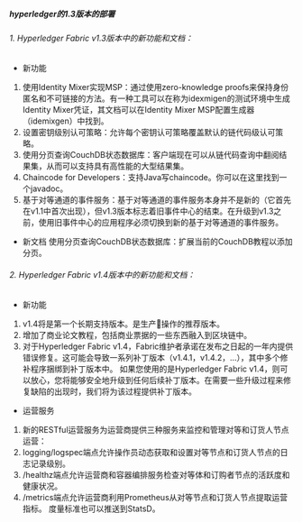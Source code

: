 ##### hyperledger的1.3版本的部署

###### 1. Hyperledger Fabric v1.3版本中的新功能和文档：
 - 新功能

 1. 使用Identity Mixer实现MSP：通过使用zero-knowledge proofs来保持身份匿名和不可链接的方法。有一种工具可以在称为idexmigen的测试环境中生成Identity Mixer凭证，其文档可以在Identity Mixer MSP配置生成器（idemixgen）中找到。
 2. 设置密钥级别认可策略：允许每个密钥认可策略覆盖默认的链代码级认可策略。
 3. 使用分页查询CouchDB状态数据库：客户端现在可以从链代码查询中翻阅结果集，从而可以支持具有高性能的大型结果集。
 4. Chaincode for Developers：支持Java写chaincode。你可以在这里找到一个javadoc。
 5. 基于对等通道的事件服务：基于对等通道的事件服务本身并不是新的（它首先在v1.1中首次出现），但v1.3版本标志着旧事件中心的结束。在升级到v1.3之前，使用旧事件中心的应用程序必须切换到新的基于对等通道的事件服务。

 - 新文档
 使用分页查询CouchDB状态数据库：扩展当前的CouchDB教程以添加分页。

###### 2. Hyperledger Fabric v1.4版本中的新功能和文档：
- 新功能
1. v1.4将是第一个长期支持版本。是生产操作的推荐版本。
2. 增加了商业论文教程，包括商业票据的一些东西融入到区块链中。
3. 对于Hyperledger Fabric v1.4，Fabric维护者承诺在发布之日起的一年内提供错误修复。这可能会导致一系列补丁版本（v1.4.1，v1.4.2，...），其中多个修补程序捆绑到补丁版本中。
   如果您使用的是Hyperledger Fabric v1.4，则可以放心，您将能够安全地升级到任何后续补丁版本。在需要一些升级过程来修复缺陷的出现时，我们将为该过程提供补丁版本。

- 运营服务
1. 新的RESTful运营服务为运营商提供三种服务来监控和管理对等和订货人节点运营：
2. logging/logspec端点允许操作员动态获取和设置对等节点和订货人节点的日志记录级别。
3. /healthz端点允许运营商和容器编排服务检查对等体和订购者节点的活跃度和健康状况。
4. /metrics端点允许运营商利用Prometheus从对等节点和订货人节点提取运营指标。 度量标准也可以推送到StatsD。
